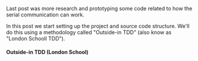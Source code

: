 Last post was more research and prototyping some code related to how the serial communication can work.

In this post we start setting up the project and source code structure. We'll do this using a methodology called "Outside-in TDD" (also know as "London Schooll TDD").

#### Outside-in TDD (London School)



